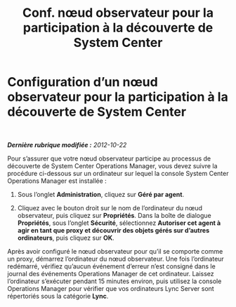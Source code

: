 ﻿---
title: "Conf. nœud observateur pour la participation à la découverte de System Center"
TOCtitle: "Conf. nœud observateur pour la participation à la découverte de System Center"
ms:assetid: 15c5dcfd-603b-47ea-af1b-8714c2ec08af
ms:mtpsurl: https://technet.microsoft.com/fr-fr/library/JJ204704(v=OCS.15)
ms:contentKeyID: 49296362
ms.date: 05/20/2016
mtps_version: v=OCS.15
ms.translationtype: HT
---

# Configuration d’un nœud observateur pour la participation à la découverte de System Center

 

_**Dernière rubrique modifiée :** 2012-10-22_

Pour s’assurer que votre nœud observateur participe au processus de découverte de System Center Operations Manager, vous devez suivre la procédure ci-dessous sur un ordinateur sur lequel la console System Center Operations Manager est installée :

1.  Sous l’onglet **Administration**, cliquez sur **Géré par agent**.

2.  Cliquez avec le bouton droit sur le nom de l’ordinateur du nœud observateur, puis cliquez sur **Propriétés**. Dans la boîte de dialogue **Propriétés**, sous l’onglet **Sécurité**, sélectionnez **Autoriser cet agent à agir en tant que proxy et découvrir des objets gérés sur d’autres ordinateurs**, puis cliquez sur **OK**.

Après avoir configuré le nœud observateur pour qu’il se comporte comme un proxy, démarrez l’ordinateur du nœud observateur. Une fois l’ordinateur redémarré, vérifiez qu’aucun événement d’erreur n’est consigné dans le journal des événements Operations Manager de cet ordinateur. Laissez l’ordinateur s’exécuter pendant 15 minutes environ, puis utilisez la console Operations Manager pour vérifier que vos ordinateurs Lync Server sont répertoriés sous la catégorie **Lync**.

